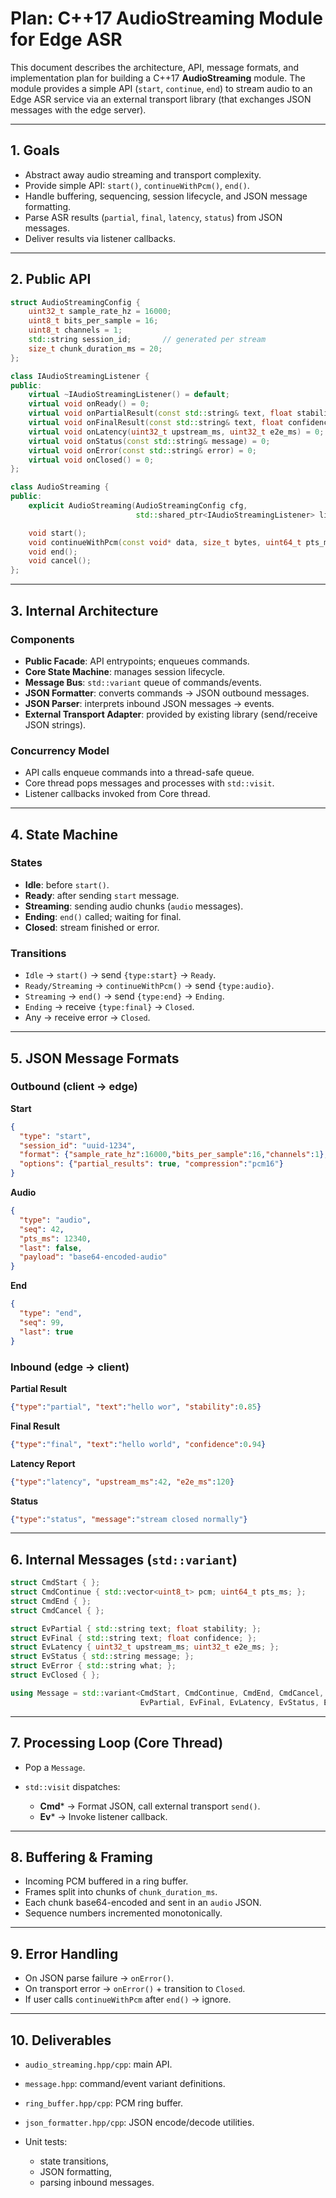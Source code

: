 # Plan: C++17 AudioStreaming Module for Edge ASR

This document describes the architecture, API, message formats, and implementation plan for building a C++17 **AudioStreaming** module. The module provides a simple API (`start`, `continue`, `end`) to stream audio to an Edge ASR service via an external transport library (that exchanges JSON messages with the edge server).

---

## 1. Goals

* Abstract away audio streaming and transport complexity.
* Provide simple API: `start()`, `continueWithPcm()`, `end()`.
* Handle buffering, sequencing, session lifecycle, and JSON message formatting.
* Parse ASR results (`partial`, `final`, `latency`, `status`) from JSON messages.
* Deliver results via listener callbacks.

---

## 2. Public API

```cpp
struct AudioStreamingConfig {
    uint32_t sample_rate_hz = 16000;
    uint8_t bits_per_sample = 16;
    uint8_t channels = 1;
    std::string session_id;       // generated per stream
    size_t chunk_duration_ms = 20;
};

class IAudioStreamingListener {
public:
    virtual ~IAudioStreamingListener() = default;
    virtual void onReady() = 0;
    virtual void onPartialResult(const std::string& text, float stability) = 0;
    virtual void onFinalResult(const std::string& text, float confidence) = 0;
    virtual void onLatency(uint32_t upstream_ms, uint32_t e2e_ms) = 0;
    virtual void onStatus(const std::string& message) = 0;
    virtual void onError(const std::string& error) = 0;
    virtual void onClosed() = 0;
};

class AudioStreaming {
public:
    explicit AudioStreaming(AudioStreamingConfig cfg,
                            std::shared_ptr<IAudioStreamingListener> listener);

    void start();
    void continueWithPcm(const void* data, size_t bytes, uint64_t pts_ms);
    void end();
    void cancel();
};
```

---

## 3. Internal Architecture

### Components

* **Public Facade**: API entrypoints; enqueues commands.
* **Core State Machine**: manages session lifecycle.
* **Message Bus**: `std::variant` queue of commands/events.
* **JSON Formatter**: converts commands → JSON outbound messages.
* **JSON Parser**: interprets inbound JSON messages → events.
* **External Transport Adapter**: provided by existing library (send/receive JSON strings).

### Concurrency Model

* API calls enqueue commands into a thread-safe queue.
* Core thread pops messages and processes with `std::visit`.
* Listener callbacks invoked from Core thread.

---

## 4. State Machine

### States

* **Idle**: before `start()`.
* **Ready**: after sending `start` message.
* **Streaming**: sending audio chunks (`audio` messages).
* **Ending**: `end()` called; waiting for final.
* **Closed**: stream finished or error.

### Transitions

* `Idle` → `start()` → send `{type:start}` → `Ready`.
* `Ready/Streaming` → `continueWithPcm()` → send `{type:audio}`.
* `Streaming` → `end()` → send `{type:end}` → `Ending`.
* `Ending` → receive `{type:final}` → `Closed`.
* Any → receive error → `Closed`.

---

## 5. JSON Message Formats

### Outbound (client → edge)

**Start**

```json
{
  "type": "start",
  "session_id": "uuid-1234",
  "format": {"sample_rate_hz":16000,"bits_per_sample":16,"channels":1},
  "options": {"partial_results": true, "compression":"pcm16"}
}
```

**Audio**

```json
{
  "type": "audio",
  "seq": 42,
  "pts_ms": 12340,
  "last": false,
  "payload": "base64-encoded-audio"
}
```

**End**

```json
{
  "type": "end",
  "seq": 99,
  "last": true
}
```

### Inbound (edge → client)

**Partial Result**

```json
{"type":"partial", "text":"hello wor", "stability":0.85}
```

**Final Result**

```json
{"type":"final", "text":"hello world", "confidence":0.94}
```

**Latency Report**

```json
{"type":"latency", "upstream_ms":42, "e2e_ms":120}
```

**Status**

```json
{"type":"status", "message":"stream closed normally"}
```

---

## 6. Internal Messages (`std::variant`)

```cpp
struct CmdStart { };
struct CmdContinue { std::vector<uint8_t> pcm; uint64_t pts_ms; };
struct CmdEnd { };
struct CmdCancel { };

struct EvPartial { std::string text; float stability; };
struct EvFinal { std::string text; float confidence; };
struct EvLatency { uint32_t upstream_ms; uint32_t e2e_ms; };
struct EvStatus { std::string message; };
struct EvError { std::string what; };
struct EvClosed { };

using Message = std::variant<CmdStart, CmdContinue, CmdEnd, CmdCancel,
                             EvPartial, EvFinal, EvLatency, EvStatus, EvError, EvClosed>;
```

---

## 7. Processing Loop (Core Thread)

* Pop a `Message`.
* `std::visit` dispatches:

  * **Cmd**\* → Format JSON, call external transport `send()`.
  * **Ev**\* → Invoke listener callback.

---

## 8. Buffering & Framing

* Incoming PCM buffered in a ring buffer.
* Frames split into chunks of `chunk_duration_ms`.
* Each chunk base64-encoded and sent in an `audio` JSON.
* Sequence numbers incremented monotonically.

---

## 9. Error Handling

* On JSON parse failure → `onError()`.
* On transport error → `onError()` + transition to `Closed`.
* If user calls `continueWithPcm` after `end()` → ignore.

---

## 10. Deliverables

* `audio_streaming.hpp/cpp`: main API.
* `message.hpp`: command/event variant definitions.
* `ring_buffer.hpp/cpp`: PCM ring buffer.
* `json_formatter.hpp/cpp`: JSON encode/decode utilities.
* Unit tests:

  * state transitions,
  * JSON formatting,
  * parsing inbound messages.

